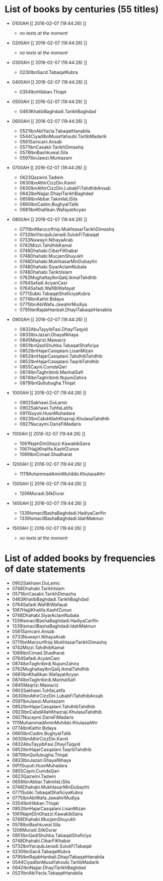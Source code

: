 # List of books by centuries (55 titles)

* 0100AH [[ 2016-02-07 (19:44:26) ]]

    * _no texts at the moment_
* 0200AH [[ 2016-02-07 (19:44:26) ]]

    * _no texts at the moment_
* 0300AH [[ 2016-02-07 (19:44:26) ]]

    * 0230IbnSacd.TabaqatKubra
* 0400AH [[ 2016-02-07 (19:44:26) ]]

    * 0354IbnHibban.Thiqat
* 0500AH [[ 2016-02-07 (19:44:26) ]]

    * 0463KhatibBaghdadi.TarikhBaghdad
* 0600AH [[ 2016-02-07 (19:44:26) ]]

    * 0521IbnAbiYacla.TabaqatHanabila
    * 0544CiyadIbnMusaYahsubi.TartibMadarik
    * 0561Samcani.Ansab
    * 0571IbnCasakir.TarikhDimashq
    * 0578IbnBashkuwal.Sila
    * 0597IbnJawzi.Muntazam
* 0700AH [[ 2016-02-07 (19:44:26) ]]

    * 0623Qazwini.Tadwin
    * 0630IbnAthirCizzDin.Kamil
    * 0630IbnAthirCizzDin.LubabFiTahdhibAnsab
    * 0642IbnNajjar.DhaylTarikhBaghdad
    * 0658IbnAbbar.TakmilaLiSila
    * 0660IbnCadim.BughyatTalib
    * 0681IbnKhallikan.WafayatAcyan
* 0800AH [[ 2016-02-07 (19:44:26) ]]

    * 0711IbnManzurIfriqi.MukhtasarTarikhDimashq
    * 0732IbnYacqubJanadi.SulukFiTabaqat
    * 0733Nuwayri.NihayaArab
    * 0742Mizzi.TahdhibKamal
    * 0748Dhahabi.CibarFiKhabar
    * 0748Dhahabi.MucjamShuyukh
    * 0748Dhahabi.MukhtasarMinDubaythi
    * 0748Dhahabi.SiyarAclamNubala
    * 0748Dhahabi.TarikhIslam
    * 0762MughaltayIbnQalij.IkmalTahdhib
    * 0764Safadi.AcyanCasr
    * 0764Safadi.WafiBiWafayat
    * 0771Subki.TabaqatShaficiyaKubra
    * 0774IbnKathir.Bidaya
    * 0775IbnAbiWafa.JawahirMudiya
    * 0795IbnRajabHanbali.DhaylTabaqatHanabila
* 0900AH [[ 2016-02-07 (19:44:26) ]]

    * 0832AbuTayyibFasi.DhaylTaqyid
    * 0833IbnJazari.GhayaNihaya
    * 0845Maqrizi.Mawaciz
    * 0851IbnQadiShuhba.TabaqatShaficiya
    * 0852IbnHajarCasqalani.LisanMizan
    * 0852IbnHajarCasqalani.TahdhibTahdhib
    * 0852IbnHajarCasqalani.TaqribTahdhib
    * 0855Cayni.CumdaQari
    * 0874IbnTaghribirdi.ManhalSafi
    * 0874IbnTaghribirdi.NujumZahira
    * 0879IbnQutlubugha.Thiqat
* 1000AH [[ 2016-02-07 (19:44:26) ]]

    * 0902Sakhawi.DuLamic
    * 0902Sakhawi.TuhfaLatifa
    * 0911Suyuti.HusnMuhadara
    * 0923IbnCabdAllahKhazraji.KhulasaTahdhib
    * 0927Nucaymi.DarisFiMadaris
* 1100AH [[ 2016-02-07 (19:44:26) ]]

    * 1061NajmDinGhazzi.KawakibSaira
    * 1067HajjiKhalifa.KashfZunun
    * 1089IbnCimad.Shadharat
* 1200AH [[ 2016-02-07 (19:44:26) ]]

    * 1111MuhammadAminMuhibbi.KhulasaAthr
* 1300AH [[ 2016-02-07 (19:44:26) ]]

    * 1206Muradi.SilkDurar
* 1400AH [[ 2016-02-07 (19:44:26) ]]

    * 1339IsmacilBashaBaghdadi.HadiyaCarifin
    * 1339IsmacilBashaBaghdadi.IdahMaknun
* 1500AH [[ 2016-02-07 (19:44:26) ]]

    * _no texts at the moment_



# List of added books by frequencies of date statements

* 0902Sakhawi.DuLamic
* 0748Dhahabi.TarikhIslam
* 0571IbnCasakir.TarikhDimashq
* 0463KhatibBaghdadi.TarikhBaghdad
* 0764Safadi.WafiBiWafayat
* 1067HajjiKhalifa.KashfZunun
* 0748Dhahabi.SiyarAclamNubala
* 1339IsmacilBashaBaghdadi.HadiyaCarifin
* 1339IsmacilBashaBaghdadi.IdahMaknun
* 0561Samcani.Ansab
* 0733Nuwayri.NihayaArab
* 0711IbnManzurIfriqi.MukhtasarTarikhDimashq
* 0742Mizzi.TahdhibKamal
* 1089IbnCimad.Shadharat
* 0764Safadi.AcyanCasr
* 0874IbnTaghribirdi.NujumZahira
* 0762MughaltayIbnQalij.IkmalTahdhib
* 0681IbnKhallikan.WafayatAcyan
* 0874IbnTaghribirdi.ManhalSafi
* 0845Maqrizi.Mawaciz
* 0902Sakhawi.TuhfaLatifa
* 0630IbnAthirCizzDin.LubabFiTahdhibAnsab
* 0597IbnJawzi.Muntazam
* 0852IbnHajarCasqalani.TahdhibTahdhib
* 0923IbnCabdAllahKhazraji.KhulasaTahdhib
* 0927Nucaymi.DarisFiMadaris
* 1111MuhammadAminMuhibbi.KhulasaAthr
* 0774IbnKathir.Bidaya
* 0660IbnCadim.BughyatTalib
* 0630IbnAthirCizzDin.Kamil
* 0832AbuTayyibFasi.DhaylTaqyid
* 0852IbnHajarCasqalani.TaqribTahdhib
* 0879IbnQutlubugha.Thiqat
* 0833IbnJazari.GhayaNihaya
* 0911Suyuti.HusnMuhadara
* 0855Cayni.CumdaQari
* 0623Qazwini.Tadwin
* 0658IbnAbbar.TakmilaLiSila
* 0748Dhahabi.MukhtasarMinDubaythi
* 0771Subki.TabaqatShaficiyaKubra
* 0775IbnAbiWafa.JawahirMudiya
* 0354IbnHibban.Thiqat
* 0852IbnHajarCasqalani.LisanMizan
* 1061NajmDinGhazzi.KawakibSaira
* 0748Dhahabi.MucjamShuyukh
* 0578IbnBashkuwal.Sila
* 1206Muradi.SilkDurar
* 0851IbnQadiShuhba.TabaqatShaficiya
* 0748Dhahabi.CibarFiKhabar
* 0732IbnYacqubJanadi.SulukFiTabaqat
* 0230IbnSacd.TabaqatKubra
* 0795IbnRajabHanbali.DhaylTabaqatHanabila
* 0544CiyadIbnMusaYahsubi.TartibMadarik
* 0642IbnNajjar.DhaylTarikhBaghdad
* 0521IbnAbiYacla.TabaqatHanabila
